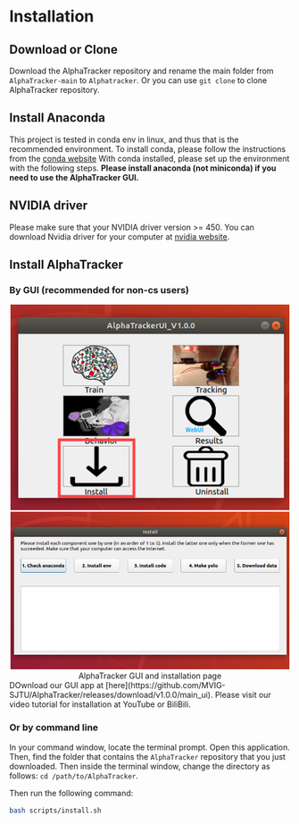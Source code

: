 # Installation

## Download or Clone

Download the AlphaTracker repository and rename the main folder from `AlphaTracker-main` to `Alphatracker`. Or you can use `git clone` to clone AlphaTracker repository.

## Install Anaconda

This project is tested in conda env in linux, and thus that is the recommended environment. To install conda, please follow the instructions from the [conda website](https://docs.conda.io/projects/conda/en/latest/user-guide/install/index.html) With conda installed, please set up the environment with the following steps. **Please install anaconda (not miniconda) if you need to use the AlphaTracker GUI.**

## NVIDIA driver

Please make sure that your NVIDIA driver version  >= 450. You can download Nvidia driver for your computer at [nvidia website](https://www.nvidia.com/Download/index.aspx).

## Install AlphaTracker
### By GUI (recommended for non-cs users)
<div align="center">
    <img src="media/main_ui/main_install.png", width="500" alt><br>
    <img src="media/main_ui/install2.png", width="500" alt><br>
    AlphaTracker GUI and installation page
</div>
DOwnload our GUI app at [here](https://github.com/MVIG-SJTU/AlphaTracker/releases/download/v1.0.0/main_ui). Please visit our video tutorial for installation at YouTube or BiliBili.

### Or by command line
In your command window, locate the terminal prompt. Open this application. Then, find the folder that contains the `AlphaTracker` repository that you just downloaded. Then inside the terminal window, change the directory as follows: `cd /path/to/AlphaTracker`. 

Then run the following command:

```bash
bash scripts/install.sh
```

<br>

